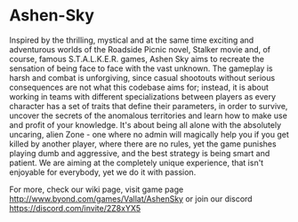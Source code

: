 # Ashen-Sky
Inspired by the thrilling, mystical and at the same time exciting and adventurous worlds of the Roadside Picnic novel, Stalker movie and, of course, famous S.T.A.L.K.E.R. games, Ashen Sky aims to recreate the sensation of being face to face with the vast unknown. The gameplay is harsh and combat is unforgiving, since casual shootouts without serious consequences are not what this codebase aims for; instead, it is about working in teams with different specializations between players as every character has a set of traits that define their parameters, in order to survive, uncover the secrets of the anomalous territories and learn how to make use and profit of your knowledge. It's about being all alone with the absolutely uncaring, alien Zone - one where no admin will magically help you if you get killed by another player, where there are no rules, yet the game punishes playing dumb and aggressive, and the best strategy is being smart and patient.
We are aiming at the completely unique experience, that isn't enjoyable for everybody, yet we do it with passion.

For more, check our wiki page, visit game page http://www.byond.com/games/Vallat/AshenSky or join our discord https://discord.com/invite/2Z8xYX5
